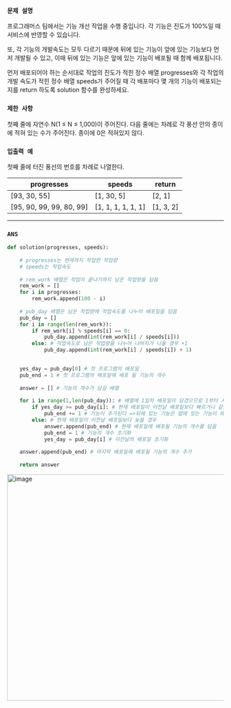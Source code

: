 ### `문제 설명`

프로그래머스 팀에서는 기능 개선 작업을 수행 중입니다. 각 기능은 진도가 100%일 때 서비스에 반영할 수 있습니다.

또, 각 기능의 개발속도는 모두 다르기 때문에 뒤에 있는 기능이 앞에 있는 기능보다 먼저 개발될 수 있고, 이때 뒤에 있는 기능은 앞에 있는 기능이 배포될 때 함께 배포됩니다.

먼저 배포되어야 하는 순서대로 작업의 진도가 적힌 정수 배열 progresses와 각 작업의 개발 속도가 적힌 정수 배열 speeds가 주어질 때 각 배포마다 몇 개의 기능이 배포되는지를 return 하도록 solution 함수를 완성하세요.

### `제한 사항`

첫째 줄에 자연수 N(1 ≤ N ≤ 1,000)이 주어진다. 다음 줄에는 차례로 각 풍선 안의 종이에 적혀 있는 수가 주어진다. 종이에 0은 적혀있지 않다.

### `입출력 예`

첫째 줄에 터진 풍선의 번호를 차례로 나열한다.

|progresses|speeds|return|
|---|---|---|
|[93, 30, 55]|	[1, 30, 5]	|[2, 1]|
|[95, 90, 99, 99, 80, 99]|[1, 1, 1, 1, 1, 1]|[1, 3, 2]|

----

### `ANS`

```python
def solution(progresses, speeds):
    
    # progresses는 현재까지 작업한 작업량
    # speeds는 작업속도
    
    # rem_work 배열은 작업이 끝나기까지 남은 작업량을 담음
    rem_work = []
    for i in progresses:
        rem_work.append(100 - i)
    
    # pub_day 배열은 남은 작업량에 작업속도를 나누어 배포일을 담음
    pub_day = []
    for i in range(len(rem_work)):
        if rem_work[i] % speeds[i] == 0:
            pub_day.append(int(rem_work[i] / speeds[i]))
        else: # 작업속도로 남은 작업량을 나누어 나머지가 나올 경우 +1
            pub_day.append(int(rem_work[i] / speeds[i]) + 1)

    
    yes_day = pub_day[0] # 첫 프로그램의 배포일
    pub_end = 1 # 첫 프로그램의 배포일에 배포 될 기능의 개수
    
    answer = [] # 기능의 개수가 담길 배열
    
    for i in range(1,len(pub_day)): # 배열에 1일차 배포일이 담겼으므로 1부터 시작
        if yes_day >= pub_day[i]: # 현재 배포일이 이전날 배포일보다 빠르거나 같을 경우
            pub_end += 1 # 기능이 추가된다 =>뒤에 있는 기능은 앞에 있는 기능이 배포될 때 함께 배포
        else: # 현재 배포일이 이전날 배포일보다 늦을 경우
            answer.append(pub_end) # 현재 배포일에 배포될 기능의 개수를 담음
            pub_end = 1 # 기능의 개수 초기화
            yes_day = pub_day[i] # 이전날의 배포일 초기화
            
    answer.append(pub_end) # 마지막 배포일에 배포될 기능의 개수 추가
    
    return answer


```


<img width="526" alt="image" src="https://user-images.githubusercontent.com/84978165/224469617-39e399e8-5ed8-4393-93b0-241b7916e495.png">

